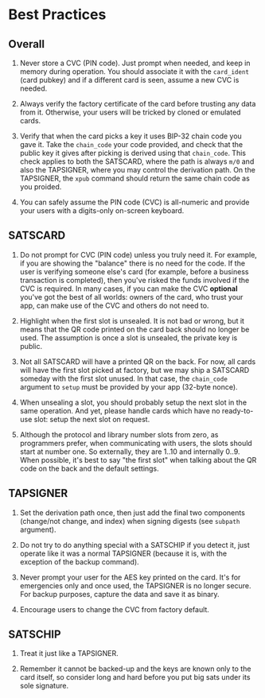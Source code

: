 # Best Practices

## Overall

1. Never store a CVC (PIN code). Just prompt when needed, and keep in memory
during operation. You should associate it with the `card_ident` (card pubkey)
and if a different card is seen, assume a new CVC is needed.

2. Always verify the factory certificate of the card before trusting
any data from it. Otherwise, your users will be tricked by cloned
or emulated cards.

3. Verify that when the card picks a key it uses BIP-32 chain code you gave it.
Take the `chain_code` your code provided, and check that the public key it
gives after picking is derived using that `chain_code`. This check applies to
both the SATSCARD, where the path is always `m/0` and also the TAPSIGNER,
where you may control the derivation path. On the TAPSIGNER, the `xpub`
command should return the same chain code as you proided.

4. You can safely assume the PIN code (CVC) is all-numeric and provide
your users with a digits-only on-screen keyboard.


## SATSCARD

1. Do not prompt for CVC (PIN code) unless you truly need it. For example, if you
are showing the "balance" there is no need for the code. If the user is verifying
someone else's card (for example, before a business transaction is completed),
then you've risked the funds involved if the CVC is required. In many cases,
if you can make the CVC
**optional** you've got the best of all worlds: owners of the card, who
trust your app, can make use of the CVC and others do not need to.

2. Highlight when the first slot is unsealed. It is not bad or
wrong, but it means that the QR code printed on the card back should
no longer be used. The assumption is once a slot is unsealed, the
private key is public.

3. Not all SATSCARD will have a printed QR on the back. For now,
all cards will have the first slot picked at factory, but we may ship
a SATSCARD someday with the first slot unused. In that case, the `chain_code`
argument to `setup` must be provided by your app (32-byte nonce).

4. When unsealing a slot, you should probably setup the next slot in the
same operation. And yet, please handle cards which have no ready-to-use
slot: setup the next slot on request.

5. Although the protocol and library number slots from zero, as
programmers prefer, when communicating with users, the slots should
start at number one. So externally, they are 1..10 and internally
0..9. When possible, it's best to say "the first slot" when talking
about the QR code on the back and the default settings.


## TAPSIGNER

1. Set the derivation path once, then just add the final two components
(change/not change, and index) when signing digests (see `subpath` argument).

2. Do not try to do anything special with a SATSCHIP if you detect it, just
operate like it was a normal TAPSIGNER (because it is, with the exception of
the backup command).

3. Never prompt your user for the AES key printed on the card. It's
for emergencies only and once used, the TAPSIGNER is no longer
secure. For backup purposes, capture the data and save it as binary.

4. Encourage users to change the CVC from factory default.


## SATSCHIP

1. Treat it just like a TAPSIGNER.

2. Remember it cannot be backed-up and the keys are known only to the card itself, so
consider long and hard before you put big sats under its sole signature.

